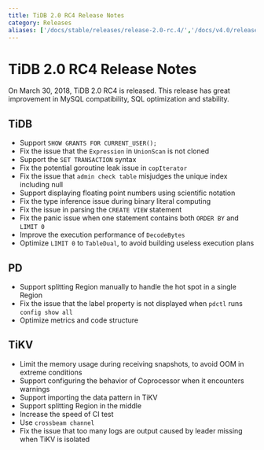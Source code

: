 ```yaml
---
title: TiDB 2.0 RC4 Release Notes
category: Releases
aliases: ['/docs/stable/releases/release-2.0-rc.4/','/docs/v4.0/releases/release-2.0-rc.4/','/docs/stable/releases/2rc4/']
---
```


# TiDB 2.0 RC4 Release Notes

On March 30, 2018, TiDB 2.0 RC4 is released. This release has great improvement in MySQL compatibility, SQL optimization and stability.

## TiDB

- Support `SHOW GRANTS FOR CURRENT_USER();`
- Fix the issue that the `Expression` in `UnionScan` is not cloned
- Support the `SET TRANSACTION` syntax
- Fix the potential goroutine leak issue in `copIterator`
- Fix the issue that `admin check table` misjudges the unique index including null
- Support displaying floating point numbers using scientific notation
- Fix the type inference issue during binary literal computing
- Fix the issue in parsing the `CREATE VIEW` statement
- Fix the panic issue when one statement contains both `ORDER BY` and `LIMIT 0`
- Improve the execution performance of `DecodeBytes`
- Optimize `LIMIT 0` to `TableDual`, to avoid building useless execution plans

## PD

- Support splitting Region manually to handle the hot spot in a single Region
- Fix the issue that the label property is not displayed when `pdctl` runs `config show all`
- Optimize metrics and code structure

## TiKV

- Limit the memory usage during receiving snapshots, to avoid OOM in extreme conditions
- Support configuring the behavior of Coprocessor when it encounters warnings
- Support importing the data pattern in TiKV
- Support splitting Region in the middle
- Increase the speed of CI test
- Use `crossbeam channel`
- Fix the issue that too many logs are output caused by leader missing when TiKV is isolated
